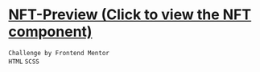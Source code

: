 # [NFT-Preview (Click to view the NFT component)](https://desmonddleema.github.io/NFT-Preview/) <br>
```Challenge by Frontend Mentor``` <br>
```HTML``` ```SCSS``` 
